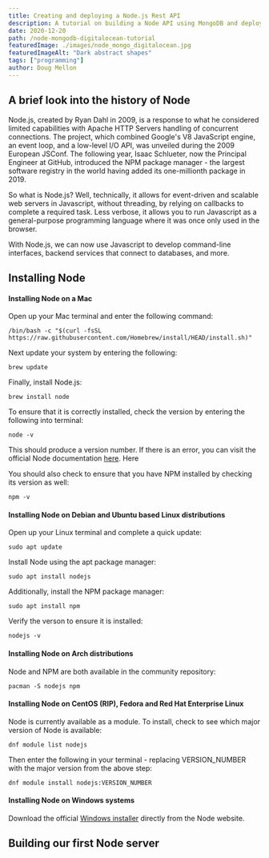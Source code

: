 ```yaml
---
title: Creating and deploying a Node.js Rest API
description: A tutorial on building a Node API using MongoDB and deploying to DigitalOcean.
date: 2020-12-20
path: /node-mongodb-digitalocean-tutorial
featuredImage: ./images/node_mongo_digitalocean.jpg
featuredImageAlt: "Dark abstract shapes"
tags: ["programming"]
author: Doug Mellon
---
```

## A brief look into the history of Node
Node.js, created by Ryan Dahl in 2009, is a response to what he considered limited capabilities with Apache HTTP Servers handling of concurrent connections. The project, which combined Google's V8 JavaScript engine, an event loop, and a low-level I/O API, was unveiled during the 2009 European JSConf. The following year, Isaac Schlueter, now the Principal Engineer at GitHub, introduced the NPM package manager - the largest software registry in the world having added its one-millionth package in 2019.

So what is Node.js? Well, technically, it allows for event-driven and scalable web servers in Javascript, without threading, by relying on callbacks to complete a required task. Less verbose, it allows you to run Javascript as a general-purpose programming language where it was once only used in the browser.

With Node.js, we can now use Javascript to develop command-line interfaces, backend services that connect to databases, and more.
## Installing Node
#### Installing Node on a Mac
Open up your Mac terminal and enter the following command:
```console
/bin/bash -c "$(curl -fsSL https://raw.githubusercontent.com/Homebrew/install/HEAD/install.sh)"
```

Next update your system by entering the following:
```console
brew update
```

Finally, install Node.js:
```console
brew install node
```
To ensure that it is correctly installed, check the version by entering the following into terminal:
```console
node -v
```
This should produce a version number. If there is an error, you can visit the official Node documentation [here](https://nodejs.org/en/docs/). Here

You should also check to ensure that you have NPM installed by checking its version as well:
```console
npm -v
```

#### Installing Node on Debian and Ubuntu based Linux distributions
Open up your Linux terminal and complete a quick update:
```console
sudo apt update
```
Install Node using the apt package manager:
```console
sudo apt install nodejs
```
Additionally, install the NPM package manager:
```console
sudo apt install npm
```
Verify the verson to ensure it is installed:
```console
nodejs -v
```
#### Installing Node on Arch distributions
Node and NPM are both available in the community repository:
```console
pacman -S nodejs npm
```

#### Installing Node on CentOS (RIP), Fedora and Red Hat Enterprise Linux
Node is currently available as a module. To install, check to see which major version of Node is available:
```console
dnf module list nodejs
```
Then enter the following in your terminal - replacing VERSION_NUMBER with the major version from the above step:
```console
dnf module install nodejs:VERSION_NUMBER
```

#### Installing Node on Windows systems
Download the official [Windows installer](https://nodejs.org/en/#home-downloadhead) directly from the Node website.

## Building our first Node server
